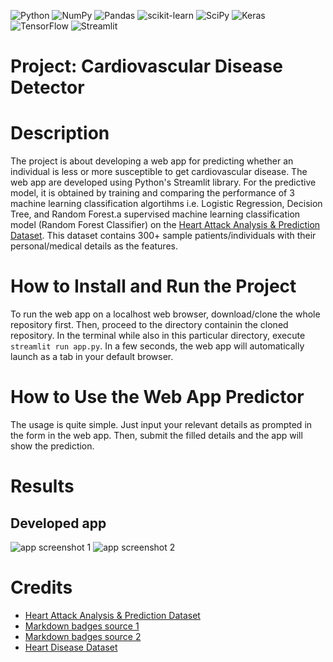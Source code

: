 ![Python](https://img.shields.io/badge/python-3670A0?style=for-the-badge&logo=python&logoColor=ffdd54)
![NumPy](https://img.shields.io/badge/numpy-%23013243.svg?style=for-the-badge&logo=numpy&logoColor=white)
![Pandas](https://img.shields.io/badge/pandas-%23150458.svg?style=for-the-badge&logo=pandas&logoColor=white)
![scikit-learn](https://img.shields.io/badge/scikit--learn-%23F7931E.svg?style=for-the-badge&logo=scikit-learn&logoColor=white)
![SciPy](https://img.shields.io/badge/SciPy-%230C55A5.svg?style=for-the-badge&logo=scipy&logoColor=%white)
![Keras](https://img.shields.io/badge/Keras-%23D00000.svg?style=for-the-badge&logo=Keras&logoColor=white)
![TensorFlow](https://img.shields.io/badge/TensorFlow-%23FF6F00.svg?style=for-the-badge&logo=TensorFlow&logoColor=white)
![Streamlit](https://static.streamlit.io/badges/streamlit_badge_black_white.svg)

# Project: Cardiovascular Disease Detector

# Description
The project is about developing a web app for predicting whether an individual is less or more susceptible to get cardiovascular disease. The web app are developed using Python's Streamlit library. For the predictive model, it is obtained by training and comparing the performance of 3 machine learning classification algortihms i.e. Logistic Regression, Decision Tree, and Random Forest.a supervised machine learning classification model (Random Forest Classifier) on the [Heart Attack Analysis & Prediction Dataset](https://www.kaggle.com/datasets/rashikrahmanpritom/heart-attack-analysis-prediction-dataset?select=o2Saturation.csv). This dataset contains 300+ sample patients/individuals with their personal/medical details as the features.

# How to Install and Run the Project
To run the web app on a localhost web browser, download/clone the whole repository first. Then, proceed to the directory containin the cloned repository. In the terminal while also in this particular directory, execute `streamlit run app.py`. In a few seconds, the web app will automatically launch as a tab in your default browser.

# How to Use the Web App Predictor
The usage is quite simple. Just input your relevant details as prompted in the form in the web app. Then, submit the filled details and the app will show the prediction.

# Results
## Developed app
![app screenshot 1](statics/developed_app_1.png)
![app screenshot 2](statics/developed_app_2.png)

# Credits
- [Heart Attack Analysis & Prediction Dataset](https://www.kaggle.com/datasets/rashikrahmanpritom/heart-attack-analysis-prediction-dataset?select=o2Saturation.csv)
- [Markdown badges source 1](https://github.com/Ileriayo/markdown-badges)
- [Markdown badges source 2](https://github.com/alexandresanlim/Badges4-README.md-Profile)
- [Heart Disease Dataset](https://archive.ics.uci.edu/ml/datasets/Heart+Disease)
